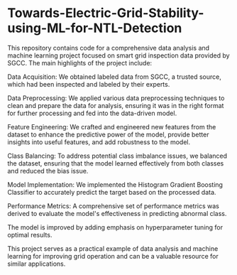 # Towards-Electric-Grid-Stability-using-ML-for-NTL-Detection

This repository contains code for a comprehensive data analysis and machine learning project focused on smart grid inspection data provided by SGCC. The main highlights of the project include:

Data Acquisition: We obtained labeled data from SGCC, a trusted source, which had been inspected and labeled by their experts.

Data Preprocessing: We applied various data preprocessing techniques to clean and prepare the data for analysis, ensuring it was in the right format for further processing and fed into the data-driven model.

Feature Engineering: We crafted and engineered new features from the dataset to enhance the predictive power of the model, provide better insights into useful features, and add robustness to the model.

Class Balancing: To address potential class imbalance issues, we balanced the dataset, ensuring that the model learned effectively from both classes and reduced the bias issue.

Model Implementation: We implemented the Histogram Gradient Boosting Classifier to accurately predict the target based on the processed data.

Performance Metrics: A comprehensive set of performance metrics was derived to evaluate the model's effectiveness in predicting abnormal class.

The model is improved by adding emphasis on hyperparameter tuning for optimal results. 

This project serves as a practical example of data analysis and machine learning for improving grid operation and can be a valuable resource for similar applications.
